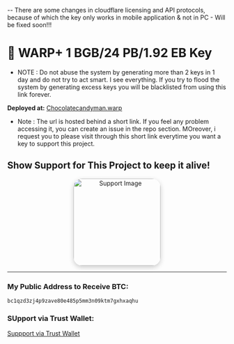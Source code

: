 -- There are some changes in cloudflare licensing and API protocols, because of which the key only works in mobile application & not in PC - Will be fixed soon!!! 
# 🌟 WARP+ 1 BGB/24 PB/1.92 EB Key 
- NOTE : Do not abuse the system by generating more than 2 keys in 1 day and do not try to act smart. I see everything. If you try to flood the system by generating excess keys you will be blacklisted from using this link forever.

**Deployed at:** [Chocolatecandyman.warp](https://tvi.la/uongaGd4X
)

- Note : The url is hosted behind a short link. If you feel any problem accessing it, you can create an issue in the repo section. MOreover, i request you to please visit through this short link everytime you want a key to support this project.
  
## Show Support for This Project to keep it alive!

<div align="center">
  <img src="https://github.com/user-attachments/assets/0fb541ed-5eb9-48c6-b2c4-b936d65ab26e" alt="Support Image" width="200" style="border-radius: 20px; box-shadow: 0px 4px 12px rgba(0,0,0,0.2);" />
</div>

---

###  My Public Address to Receive BTC: 
`bc1qzd3zj4p9zave80e485p5mm3n09ktm7gxhxaqhu`

###  SUpport via Trust Wallet:
[Suppport via Trust Wallet](https://link.trustwallet.com/send?coin=0&address=bc1qzd3zj4p9zave80e485p5mm3n09ktm7gxhxaqhu)

